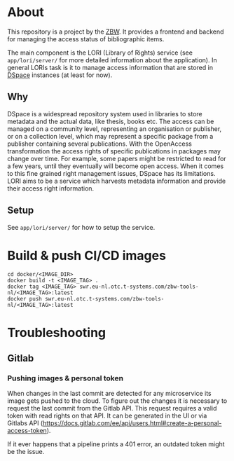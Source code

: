 # About
This repository is a project by the [ZBW](www.zbw.eu). It provides a frontend and backend for managing
the access status of bibliographic items.

The main component is the LORI (Library of Rights) service (see `app/lori/server/` for more
detailed information about the application). In general LORIs task is it to manage access information that are stored in
[DSpace](https://dspace.lyrasis.org/) instances (at least for now).

## Why
DSpace is a widespread repository system used in libraries to store metadata and the actual
data, like thesis, books etc.
The access can be managed on a community level, representing an organisation or publisher, or on a
collection level, which may represent a specific package from a publisher containing several
publications. With the OpenAccess transformation the access rights of specific publications in packages
may change over time. For example, some papers might be restricted to read for a few years, until they eventually
will become open access. When it comes to this fine grained right management issues, DSpace has its limitations.
LORI aims to be a service which harvests metadata information and provide their access right
information.

## Setup
See `app/lori/server/` for how to setup the service.

# Build & push CI/CD images

```shell
cd docker/<IMAGE_DIR>
docker build -t <IMAGE_TAG> .
docker tag <IMAGE_TAG> swr.eu-nl.otc.t-systems.com/zbw-tools-nl/<IMAGE_TAG>:latest
docker push swr.eu-nl.otc.t-systems.com/zbw-tools-nl/<IMAGE_TAG>:latest
```

# Troubleshooting

## Gitlab

### Pushing images & personal token
When changes in the last commit are detected for any microservice its image gets
pushed to the cloud. To figure out the changes it is necessary to request the last
commit from the Gitlab API. This request requires a valid token with read rights
on that API. It can be generated in the UI or via Gitlabs API
(https://docs.gitlab.com/ee/api/users.html#create-a-personal-access-token).

If it ever happens that a pipeline prints a 401 error, an outdated token
might be the issue.
